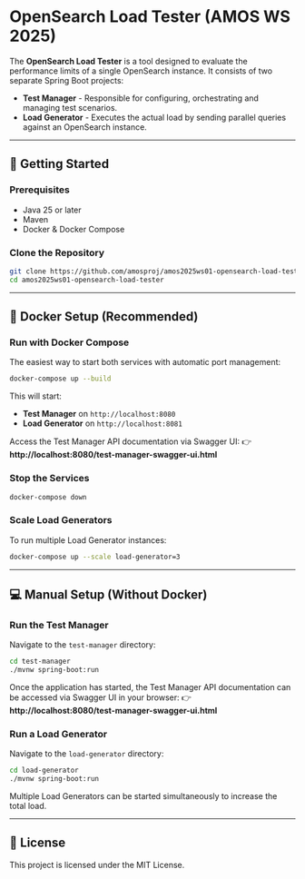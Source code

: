 # OpenSearch Load Tester (AMOS WS 2025)

The **OpenSearch Load Tester** is a tool designed to evaluate the performance limits of a single OpenSearch instance. It consists of two separate Spring Boot projects:

- **Test Manager** - Responsible for configuring, orchestrating and managing test scenarios.
- **Load Generator** - Executes the actual load by sending parallel queries against an OpenSearch instance.

---

## 🚀 Getting Started

### Prerequisites

- Java 25 or later
- Maven
- Docker & Docker Compose

### Clone the Repository

```bash
git clone https://github.com/amosproj/amos2025ws01-opensearch-load-tester.git
cd amos2025ws01-opensearch-load-tester
```

---

## 🐳 Docker Setup (Recommended)

### Run with Docker Compose

The easiest way to start both services with automatic port management:

```bash
docker-compose up --build
```

This will start:

- **Test Manager** on `http://localhost:8080`
- **Load Generator** on `http://localhost:8081`

Access the Test Manager API documentation via Swagger UI:
👉 **http://localhost:8080/test-manager-swagger-ui.html**

### Stop the Services

```bash
docker-compose down
```

### Scale Load Generators

To run multiple Load Generator instances:

```bash
docker-compose up --scale load-generator=3
```

---

## 💻 Manual Setup (Without Docker)

### Run the Test Manager

Navigate to the `test-manager` directory:

```bash
cd test-manager
./mvnw spring-boot:run
```

Once the application has started, the Test Manager API documentation can be accessed via Swagger UI in your browser:
👉 **http://localhost:8080/test-manager-swagger-ui.html**

### Run a Load Generator

Navigate to the `load-generator` directory:

```bash
cd load-generator
./mvnw spring-boot:run
```

Multiple Load Generators can be started simultaneously to increase the total load.

---

## 📄 License

This project is licensed under the MIT License.
